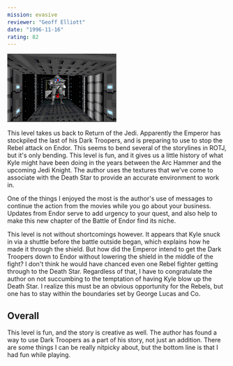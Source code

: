 ```yaml
---
mission: evasive
reviewer: "Geoff Elliott"
date: "1996-11-16"
rating: 82
---
```


![Operation: Evasive Action screenshot](./evasive.png "An entire legion of my best troops awaits them...")

This level takes us back to Return of the Jedi. Apparently the Emperor has stockpiled the last of his Dark Troopers, and is preparing to use to stop the Rebel attack on Endor. This seems to bend several of the storylines in ROTJ, but it's only bending. This level is fun, and it gives us a little history of what Kyle might have been doing in the years between the Arc Hammer and the upcoming Jedi Knight. The author uses the textures that we've come to associate with the Death Star to provide an accurate environment to work in.

One of the things I enjoyed the most is the author's use of messages to continue the action from the movies while you go about your business. Updates from Endor serve to add urgency to your quest, and also help to make this new chapter of the Battle of Endor find its niche.

This level is not without shortcomings however. It appears that Kyle snuck in via a shuttle before the battle outside began, which explains how he made it through the shield. But how did the Emperor intend to get the Dark Troopers down to Endor without lowering the shield in the middle of the fight? I don't think he would have chanced even one Rebel fighter getting through to the Death Star. Regardless of that, I have to congratulate the author on not succumbing to the temptation of having Kyle blow up the Death Star. I realize this must be an obvious opportunity for the Rebels, but one has to stay within the boundaries set by George Lucas and Co.

## Overall

This level is fun, and the story is creative as well. The author has found a way to use Dark Troopers as a part of his story, not just an addition. There are some things I can be really nitpicky about, but the bottom line is that I had fun while playing.